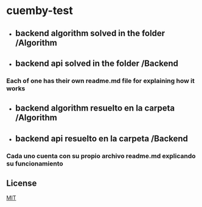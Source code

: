 # cuemby-test

* ## backend algorithm solved in the folder /Algorithm
* ## backend api solved in the folder /Backend


### Each of one has their own readme.md file for explaining how it works

* ## backend algorithm resuelto en la carpeta /Algorithm
* ## backend api resuelto en la carpeta /Backend


### Cada uno cuenta con su propio archivo readme.md explicando su funcionamiento

## License
[MIT](https://choosealicense.com/licenses/mit/)
